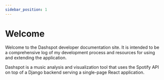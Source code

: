 ```yaml
---
sidebar_position: 1
---
```


# Welcome

Welcome to the Dashspot developer documentation site. It is intended to be a
comprehensive log of my development process and resources for using and
extending the application.

Dashspot is a music analysis and visualization tool that uses the Spotify API
on top of a Django backend serving a single-page React application.
